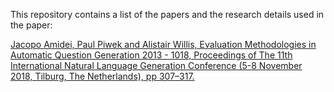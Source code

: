 This repository contains a list of the papers and the research details used in the paper: 

[Jacopo Amidei, Paul Piwek and Alistair Willis, Evaluation Methodologies in Automatic Question Generation 2013 - 1018, Proceedings of The 11th International Natural Language Generation Conference (5-8 November 2018, Tilburg, The Netherlands), pp 307–317.](http://oro.open.ac.uk/57517/)
